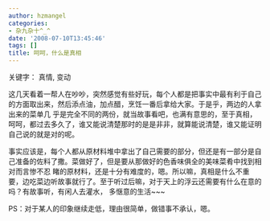 ```yaml
---
author: hzmangel
categories:
- 杂九杂十^_^
date: '2008-07-10T13:45:46'
tags: []
title: 呵呵，什么是真相
---
```

关键字： 真情, 变动

这几天看着一帮人在吵吵，突然感觉有些好玩，每个人都是把事实中最有利于自己的方面取出来，然后添点油，加点醋，烹饪一番后拿给大家。于是乎，两边的人拿出来的菜单几
乎是完全不同的两份，就当故事看吧，也满有意思的，至于真相，呵呵，都过去多久了，谁又能说清楚那时的是是非非，就算能说清楚，谁又能证明自己说的就是对的呢。

事实应该是，每个人都从原材料堆中拿出了自己需要的部分，但还是有一部分是自己准备的佐料了撒。菜做好了，但是要从那做好的色香味俱全的美味菜肴中找到相对而言惨不忍
睹的原材料，还是十分有难度的，嗯。所以嘛，真相是什么不重要，边吃菜边听故事就行了。至于听过后嘛，对于天上的浮云还需要有什么在意的吗？有故事听，有闲人去灌水，
多惬意的生活~~~

PS：对于某人的印象继续走低，理由很简单，做错事不承认，嗯。